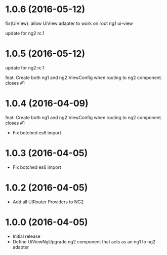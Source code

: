 <a name="1.0.6"></a>
# 1.0.6 (2016-05-12)

fix(UiView): allow UiView adapter to work on root ng1 ui-view

update for ng2 rc.1

<a name="1.0.5"></a>
# 1.0.5 (2016-05-12)

update for ng2 rc.1

feat: Create both ng1 and ng2 ViewConfig when routing to ng2 component.  closes #1
<a name="1.0.4"></a>
# 1.0.4 (2016-04-09)

feat: Create both ng1 and ng2 ViewConfig when routing to ng2 component.  closes #1

* Fix botched es6 import

<a name="1.0.3"></a>
# 1.0.3 (2016-04-05)

* Fix botched es6 import

<a name="1.0.2"></a>
# 1.0.2 (2016-04-05)

* Add all UIRouter Providers to NG2

<a name="1.0.0"></a>
# 1.0.0 (2016-04-05)

* Initial release
* Define UiViewNgUpgrade ng2 component that acts as an ng1 to ng2 adapter
